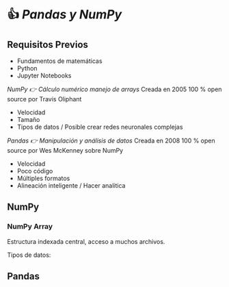 # :+1: ***Pandas y NumPy***

## Requisitos Previos
- Fundamentos de matemáticas
- Python
- Jupyter Notebooks

_NumPy :point_right: Cálculo numérico manejo de arrays_
Creada en 2005 100 % open source por Travis Oliphant
- Velocidad
- Tamaño
- Tipos de datos / Posible crear redes neuronales complejas

_Pandas :point_right: Manipulación y análisis de datos_
Creada en 2008 100 % open source por Wes McKenney sobre NumPy
- Velocidad
- Poco código
- Múltiples formatos
- Alineación inteligente / Hacer analitica

## NumPy

### NumPy Array

Estructura indexada central, acceso a muchos archivos.

Tipos de datos:





## Pandas
